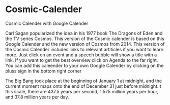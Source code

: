 # Cosmic-Calender
Cosmic Calender with Google Calender

Carl Sagan popularized the idea in his 1977 book The Dragons of Eden and the TV series Cosmos. This version of the Cosmic calender is based on this Google Calender and the new version of Cosmos from 2014. This version of the Cosmic Calender includes links to relevant artiticles if you want to learn more. Just click on an event and a speech bubble will show a title with a link. If you want to get the best overview click on Agenda to the far right. You can add this caleender to your own Google Calender by clicking on the pluss sign in the bottom right corner

The Big Bang took place at the beginning of January 1 at midnight, and the current moment maps onto the end of December 31 just before midnight. t this scale, there are 437.5 years per second, 1.575 million years per hour, and 37.8 million years per day.
